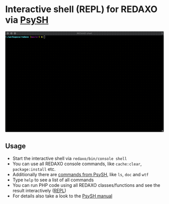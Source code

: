 Interactive shell (REPL) for REDAXO via [PsySH](https://github.com/bobthecow/psysh)
===============================================

![Screenshot](https://raw.githubusercontent.com/FriendsOfREDAXO/shell/assets/shell.gif)

Usage
-----

* Start the interactive shell via `redaxo/bin/console shell`
* You can use all REDAXO console commands, like `cache:clear`, `package:install` etc.
* Additionally there are [commands from PsySH](https://github.com/bobthecow/psysh/wiki/Commands), like `ls`, `doc` and `wtf`
* Type `help` to see a list of all commands
* You can run PHP code using all REDAXO classes/functions and see the result interactively ([REPL](https://en.wikipedia.org/wiki/Read–eval–print_loop))
* For details also take a look to the [PsySH manual](https://github.com/bobthecow/psysh/wiki)
